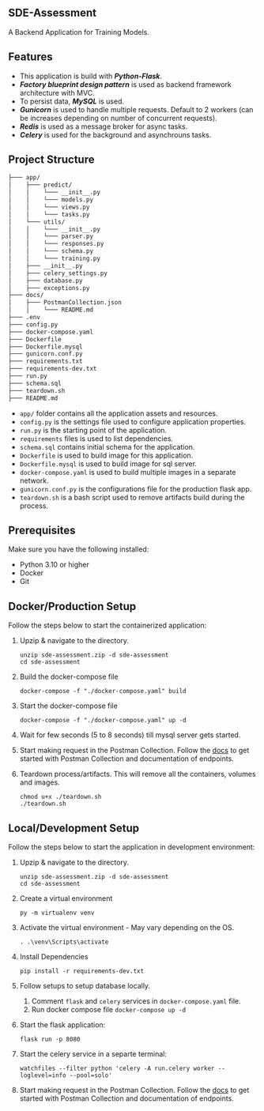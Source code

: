## SDE-Assessment
A Backend Application for Training Models.


## Features
- This application is build with ***Python-Flask***.
- ***Factory blueprint design pattern*** is used as backend framework architecture with MVC.
- To persist data, ***MySQL*** is used.
- ***Gunicorn*** is used to handle multiple requests. Default to 2 workers (can be increases depending on number of concurrent requests).
- ***Redis*** is used as a message broker for async tasks.
- ***Celery*** is used for the background and asynchrouns tasks.


## Project Structure
```bash
├─── app/
│    ├─── predict/
│    │    └─── __init__.py
│    │    └─── models.py
│    │    └─── views.py
│    │    └─── tasks.py
│    └─── utils/
│    │    └─── __init__.py
│    │    └─── parser.py
│    │    └─── responses.py
│    │    └─── schema.py
│    │    └─── training.py
│    ├─── __init__.py
│    ├─── celery_settings.py
│    ├─── database.py
│    ├─── exceptions.py
├─── docs/
│    ├─── PostmanCollection.json
│    │    └─── README.md
├─── .env
├─── config.py
├─── docker-compose.yaml
├─── Dockerfile
├─── Dockerfile.mysql
├─── gunicorn.conf.py
├─── requirements.txt
├─── requirements-dev.txt
├─── run.py
├─── schema.sql
├─── teardown.sh
├─── README.md

```
- `app/` folder contains all the application assets and resources.
- `config.py` is the settings file used to configure application properties.
- `run.py` is the starting point of the application.
- `requirements` files is used to list dependencies.
- `schema.sql` contains initial schema for the application.
- `Dockerfile` is used to build image for this application.
- `Dockerfile.mysql` is used to build image for sql server.
- `docker-compose.yaml` is used to build multiple images in a separate network.
- `gunicorn.conf.py` is the configurations file for the production flask app.
- `teardown.sh` is a bash script used to remove artifacts build during the process.


## Prerequisites
Make sure you have the following installed:
- Python 3.10 or higher
- Docker
- Git


## Docker/Production Setup
Follow the steps below to start the containerized application:
1. Upzip & navigate to the directory.
    ```console
    unzip sde-assessment.zip -d sde-assessment
    cd sde-assessment
    ```

2. Build the docker-compose file
    ```console
    docker-compose -f "./docker-compose.yaml" build
    ```

3. Start the docker-compose file
    ```console
    docker-compose -f "./docker-compose.yaml" up -d
    ```

4. Wait for few seconds (5 to 8 seconds) till mysql server gets started.

5. Start making request in the Postman Collection. Follow the [docs](docs/README.md) to get started with Postman Collection and documentation of endpoints.

6. Teardown process/artifacts. This will remove all the containers, volumes and images.
    ```console
    chmod u+x ./teardown.sh
    ./teardown.sh
    ```

## Local/Development Setup
Follow the steps below to start the application in development environment:
1. Upzip & navigate to the directory.
    ```console
    unzip sde-assessment.zip -d sde-assessment
    cd sde-assessment
    ```

2. Create a virtual environment
    ```console
    py -m virtualenv venv
    ```

3. Activate the virtual environment - May vary depending on the OS.
    ```console
    . .\venv\Scripts\activate
    ```

4. Install Dependencies
    ```console
    pip install -r requirements-dev.txt
    ```

5. Follow setups to setup database locally.
    1. Comment `flask` and `celery` services in `docker-compose.yaml` file.
    2. Run docker compose file `docker-compose up -d`

6. Start the flask application:
    ```console
    flask run -p 8080
    ```

7. Start the celery service in a separte terminal:
    ```console
    watchfiles --filter python 'celery -A run.celery worker --loglevel=info --pool=solo'
    ```

8. Start making request in the Postman Collection. Follow the [docs](docs/README.md) to get started with Postman Collection and documentation of endpoints.